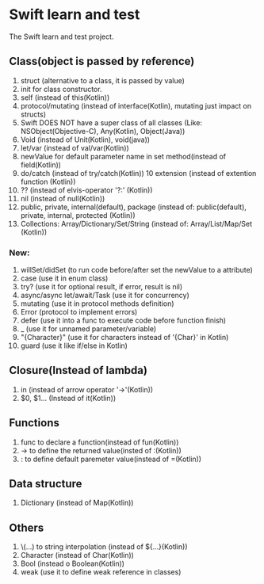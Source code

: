 #  Swift learn and test

The Swift learn and test project.

## Class(object is passed by reference)
1. struct (alternative to a class, it is passed by value)
2. init for class constructor.
3. self (instead of this(Kotlin))
4. protocol/mutating (instead of interface(Kotlin), mutating just impact on structs)
5. Swift DOES NOT have a super class of all classes (Like: NSObject(Objective-C), Any(Kotlin), Object(Java))
6. Void (instead of Unit(Kotlin), void(java))
7. let/var (instead of val/var(Kotlin))
8. newValue for default parameter name in set method(instead of field(Kotlin))
9. do/catch (instead of try/catch(Kotlin))
10 extension (instead of extention function (Kotlin))
11. ?? (instead of elvis-operator '?:' (Kotlin))
12. nil (instead of null(Kotlin))
13. public, private, internal(default), package (instead of: public(default), private, internal, protected (Kotlin))
14. Collections: Array/Dictionary/Set/String (instead of: Array/List/Map/Set (Kotlin))

### New:
1. willSet/didSet (to run code before/after set the newValue to a attribute)
2. case (use it in enum class)
3. try? (use it for optional result, if error, result is nil)
4. async/async let/await/Task (use it for concurrency)
5. mutating (use it in protocol methods definition)
6. Error (protocol to implement errors)
7. defer (use it into a func to execute code before function finish)
8. \_ (use it for unnamed parameter/variable)
9. "{Character}" (use it for characters instead of '{Char}' in Kotlin)
10. guard (use it like if/else in Kotlin)

## Closure(Instead of lambda)
1. in (instead of arrow operator '->'(Kotlin))
2. $0, $1... (Instead of it(Kotlin))

## Functions
1. func to declare a function(instead of fun(Kotlin))
2. -> to define the returned value(insted of :(Kotlin))
3. : to define default paremeter value(instead of =(Kotlin))

## Data structure
1. Dictionary (instead of Map(Kotlin))

## Others
1. \\(...) to string interpolation (instead of ${...}(Kotlin))
2. Character (instead of Char(Kotlin))
3. Bool (instead o Boolean(Kotlin))
4. weak (use it to define weak reference in classes)
